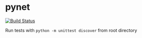 # pynet
[![Build Status](https://travis-ci.org/migibert/pynet.svg?branch=master)](https://travis-ci.org/migibert/pynet)

Run tests with ```python -m unittest discover``` from root directory
